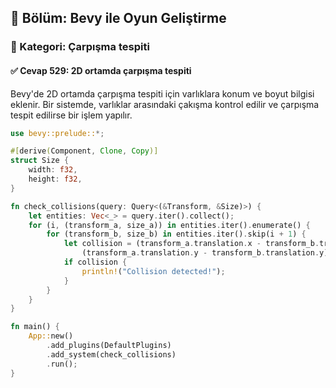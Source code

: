 ## 📘 Bölüm: Bevy ile Oyun Geliştirme  
### 🔹 Kategori: Çarpışma tespiti  
#### ✅ Cevap 529: 2D ortamda çarpışma tespiti

Bevy'de 2D ortamda çarpışma tespiti için varlıklara konum ve boyut bilgisi eklenir. Bir sistemde, varlıklar arasındaki çakışma kontrol edilir ve çarpışma tespit edilirse bir işlem yapılır.

```rust
use bevy::prelude::*;

#[derive(Component, Clone, Copy)]
struct Size {
    width: f32,
    height: f32,
}

fn check_collisions(query: Query<(&Transform, &Size)>) {
    let entities: Vec<_> = query.iter().collect();
    for (i, (transform_a, size_a)) in entities.iter().enumerate() {
        for (transform_b, size_b) in entities.iter().skip(i + 1) {
            let collision = (transform_a.translation.x - transform_b.translation.x).abs() < (size_a.width + size_b.width) / 2.0 &&
                (transform_a.translation.y - transform_b.translation.y).abs() < (size_a.height + size_b.height) / 2.0;
            if collision {
                println!("Collision detected!");
            }
        }
    }
}

fn main() {
    App::new()
        .add_plugins(DefaultPlugins)
        .add_system(check_collisions)
        .run();
}
```
